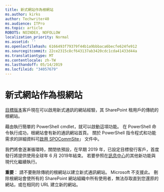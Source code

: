 ```yaml
---
title: 新式網站作為根網站
ms.author: kirks
author: Techwriter40
ms.audience: ITPro
ms.topic: article
ROBOTS: NOINDEX, NOFOLLOW
localization_priority: Normal
ms.assetid: ''
ms.openlocfilehash: 6166493f79379f44b1a9bbbaca6becfe624fe912
ms.sourcegitcommit: 22ce2315c8cf643137ab3420cdc1cda41433d44a
ms.translationtype: MT
ms.contentlocale: zh-TW
ms.lasthandoff: 05/14/2019
ms.locfileid: "34057679"
---
```

# <a name="modern-site-as-root-site"></a>新式網站作為根網站

[目標版本](https://docs.microsoft.com/en-us/office365/admin/manage/release-options-in-office-365?view=o365-worldwide)客戶現在可以啟用新式通訊的網站經驗，其 SharePoint 租用戶的傳統的根網站。

藉由執行簡單的 PowerShell cmdlet，就可以啟動這項功能。 在 PowerShell 命令執行成功，根網站會有新的通訊網站首頁。 關於 PowerShell 指令程式和功能需求的詳細資料可[啟用 SPOCommSite](https://docs.microsoft.com/en-us/powershell/module/sharepoint-online/Enable-SPOCommSite?view=sharepoint-ps)」 文件中。 

我們將會逐漸循環時，關閉依預設，在早期 2019 年，已設定目標發行客戶，首度發行將提供使用全球年 6 月 2019年結束。 若要參照在[訊息中心](https://admin.microsoft.com/AdminPortal/Home#/MessageCenter)的其他新功能與現代化繼續執行。 

**重要**： 請不要刪除傳統的根網站以建立新式通訊網站。 Microsoft 不支援此。 刪除根網站會使所有的 SharePoint 網站組織中所有使用者，無法存取直到您還原的網站，或在相同的 URL 建立新的網站。 
 
 